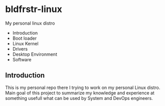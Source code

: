 # bldfrstr-linux
My personal linux distro

- Introduction
- Boot loader
- Linux Kernel
- Drivers
- Desktop Environment
- Software



## Introduction
This is my personal repo there I trying to work on my personal Linux distro.
Main goal of this project to summarize my knowledge and experience at something usefull what can be used by System and DevOps engineers.

